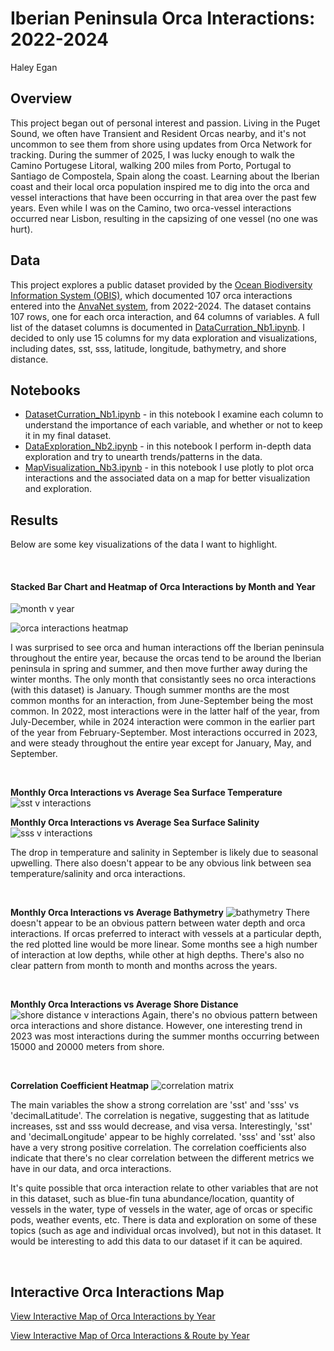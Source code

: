 # Iberian Peninsula Orca Interactions: 2022-2024

Haley Egan


## Overview
This project began out of personal interest and passion. Living in the Puget Sound, we often have Transient and Resident Orcas nearby, and it's not uncommon to see them from shore using updates from Orca Network for tracking. During the summer of 2025, I was lucky enough to walk the Camino Portugese Litoral, walking 200 miles from Porto, Portugal to Santiago de Compostela, Spain along the coast. Learning about the Iberian coast and their local orca population inspired me to dig into the orca and vessel interactions that have been occurring in that area over the past few years. Even while I was on the Camino, two orca-vessel interactions occurred near Lisbon, resulting in the capsizing of one vessel (no one was hurt). 

## Data
This project explores a public dataset provided by the [Ocean Biodiversity Information System (OBIS)](https://obis.org/dataset/178820dc-ead7-497b-b2a2-2c8ea4d5a084), which documented 107 orca interactions entered into the [AnvaNet system](https://ipt.vliz.be/eurobis/resource?r=anavnet_orcas), from 2022-2024. The dataset contains 107 rows, one for each orca interaction, and 64 columns of variables. A full list of the dataset columns is documented in [DataCurration_Nb1.ipynb](https://github.com/HaleyEgan/Iberian-Peninsula-Orca-Interactions/blob/main/DatasetCurration_Nb1.ipynb). I decided to only use 15 columns for my data exploration and visualizations, including dates, sst, sss, latitude, longitude, bathymetry, and shore distance. 

## Notebooks
- [DatasetCurration_Nb1.ipynb](https://github.com/HaleyEgan/Iberian-Peninsula-Orca-Interactions/blob/main/DatasetCurration_Nb1.ipynb) - in this notebook I examine each column to understand the importance of each variable, and whether or not to keep it in my final dataset.
- [DataExploration_Nb2.ipynb](https://github.com/HaleyEgan/Iberian-Peninsula-Orca-Interactions/blob/main/DataExploration_Nb2.ipynb) - in this notebook I perform in-depth data exploration and try to unearth trends/patterns in the data.
- [MapVisualization_Nb3.ipynb](https://github.com/HaleyEgan/Iberian-Peninsula-Orca-Interactions/blob/main/MapVisualization_Nb3.ipynb) - in this notebook I use plotly to plot orca interactions and the associated data on a map for better visualization and exploration.

## Results
Below are some key visualizations of the data I want to highlight. 

<br>

#### Stacked Bar Chart and Heatmap of Orca Interactions by Month and Year
![month v year](https://github.com/HaleyEgan/Iberian-Peninsula-Orca-Interactions/blob/main/Images/Interactions%20by%20Month%20and%20Year.png)

![orca interactions heatmap](https://github.com/HaleyEgan/Iberian-Peninsula-Orca-Interactions/blob/main/Images/orca%20interaction%20heatmap.png)

I was surprised to see orca and human interactions off the Iberian peninsula throughout the entire year, because the orcas tend to be around the Iberian peninsula in spring and summer, and then move further away during the winter months. The only month that consistantly sees no orca interactions (with this dataset) is January. Though summer months are the most common months for an interaction, from June-September being the most common. In 2022, most interactions were in the latter half of the year, from July-December, while in 2024 interaction were common in the earlier part of the year from February-September. Most interactions occurred in 2023, and were steady throughout the entire year except for January, May, and September.

<br>

**Monthly Orca Interactions vs Average Sea Surface Temperature**
![sst v interactions](https://github.com/HaleyEgan/Iberian-Peninsula-Orca-Interactions/blob/main/Images/sst%20v%20orca%20interactions.png)

**Monthly Orca Interactions vs Average Sea Surface Salinity**
![sss v interactions](https://github.com/HaleyEgan/Iberian-Peninsula-Orca-Interactions/blob/main/Images/sss%20v%20orca%20interactions.png)

The drop in temperature and salinity in September is likely due to seasonal upwelling. There also doesn't appear to be any obvious link between sea temperature/salinity and orca interactions.

<br>

**Monthly Orca Interactions vs Average Bathymetry**
![bathymetry](https://github.com/HaleyEgan/Iberian-Peninsula-Orca-Interactions/blob/main/Images/bathymetry%20v%20orca%20interactions.png)
There doesn't appear to be an obvious pattern between water depth and orca interactions. If orcas preferred to interact with vessels at a particular depth, the red plotted line would be more linear. Some months see a high number of interaction at low depths, while other at high depths. There's also no clear pattern from month to month and months across the years.

<br>

**Monthly Orca Interactions vs Average Shore Distance**
![shore distance v interactions](https://github.com/HaleyEgan/Iberian-Peninsula-Orca-Interactions/blob/main/Images/shore%20distance%20v%20orca%20interactions.png)
Again, there's no obvious pattern between orca interactions and shore distance. However, one interesting trend in 2023 was most interactions during the summer months occurring between 15000 and 20000 meters from shore.

<br>

**Correlation Coefficient Heatmap**
![correlation matrix](https://github.com/HaleyEgan/Iberian-Peninsula-Orca-Interactions/blob/main/Images/correlation%20matrix.png)

The main variables the show a strong correlation are 'sst' and 'sss' vs 'decimalLatitude'. The correlation is negative, suggesting that as latitude increases, sst and sss would decrease, and visa versa. Interestingly, 'sst' and 'decimalLongitude' appear to be highly correlated. 'sss' and 'sst' also have a very strong positive correlation. The correlation coefficients also indicate that there's no clear correlation between the different metrics we have in our data, and orca interactions.

It's quite possible that orca interaction relate to other variables that are not in this dataset, such as blue-fin tuna abundance/location, quantity of vessels in the water, type of vessels in the water, age of orcas or specific pods, weather events, etc. There is data and exploration on some of these topics (such as age and individual orcas involved), but not in this dataset. It would be interesting to add this data to our dataset if it can be aquired.

<br>

## Interactive Orca Interactions Map

[View Interactive Map of Orca Interactions by Year](https://haleyegan.github.io/Iberian-Peninsula-Orca-Interactions/orca_map_by_year.html)

[View Interactive Map of Orca Interactions & Route by Year](https://haleyegan.github.io/Iberian-Peninsula-Orca-Interactions/orca_interactions_map.html)


